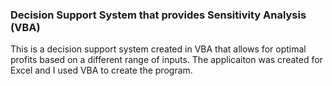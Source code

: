### Decision Support System that provides Sensitivity Analysis (VBA)

This is a decision support system created in VBA that allows for optimal profits based on a different range of inputs. The applicaiton was created for Excel and I used VBA to create the program. 
